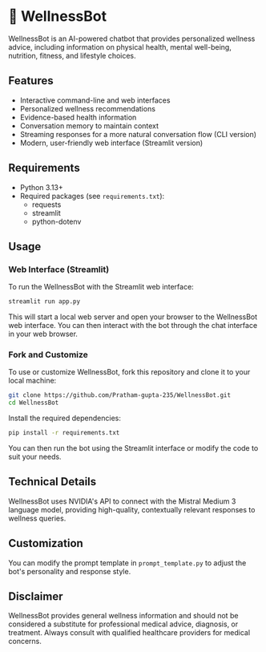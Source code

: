 # 🌿 WellnessBot

WellnessBot is an AI-powered chatbot that provides personalized wellness advice, including information on physical health, mental well-being, nutrition, fitness, and lifestyle choices.

## Features

- Interactive command-line and web interfaces
- Personalized wellness recommendations
- Evidence-based health information
- Conversation memory to maintain context
- Streaming responses for a more natural conversation flow (CLI version)
- Modern, user-friendly web interface (Streamlit version)

## Requirements

- Python 3.13+
- Required packages (see `requirements.txt`):
  - requests
  - streamlit
  - python-dotenv

## Usage

### Web Interface (Streamlit)

To run the WellnessBot with the Streamlit web interface:

```bash
streamlit run app.py
```

This will start a local web server and open your browser to the WellnessBot web interface. You can then interact with the bot through the chat interface in your web browser.

### Fork and Customize

To use or customize WellnessBot, fork this repository and clone it to your local machine:

```bash
git clone https://github.com/Pratham-gupta-235/WellnessBot.git
cd WellnessBot
```

Install the required dependencies:

```bash
pip install -r requirements.txt
```

You can then run the bot using the Streamlit interface or modify the code to suit your needs.

## Technical Details

WellnessBot uses NVIDIA's API to connect with the Mistral Medium 3 language model, providing high-quality, contextually relevant responses to wellness queries.

## Customization

You can modify the prompt template in `prompt_template.py` to adjust the bot's personality and response style.

## Disclaimer

WellnessBot provides general wellness information and should not be considered a substitute for professional medical advice, diagnosis, or treatment. Always consult with qualified healthcare providers for medical concerns.

